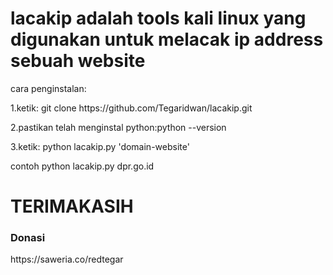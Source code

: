 <h1>lacakip adalah tools kali linux yang digunakan untuk melacak ip address sebuah website</h1>
<p>cara penginstalan:</p>
<p>1.ketik: git clone https://github.com/Tegaridwan/lacakip.git</p>
<p>2.pastikan telah menginstal python:python --version</p>
<p>3.ketik: python lacakip.py 'domain-website'</p>
<p>contoh python lacakip.py dpr.go.id</p>
<h1>TERIMAKASIH</h1>
<h3>Donasi</h3>
<link>https://saweria.co/redtegar</link>

